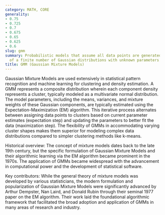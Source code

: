 ```yaml
---
category: MATH, CORE
generality:
- 0.75
- 0.725
- 0.7
- 0.675
- 0.65
- 0.625
- 0.6
slug: gmm
summary: Probabilistic models that assume all data points are generated from a mixture
  of a finite number of Gaussian distributions with unknown parameters.
title: GMM (Gaussian Mixture Models)
---
```


Gaussian Mixture Models are used extensively in statistical pattern recognition and machine learning for clustering and density estimation. A GMM represents a composite distribution wherein each component density represents a cluster, typically modeled as a multivariate normal distribution. The model parameters, including the means, variances, and mixture weights of these Gaussian components, are typically estimated using the Expectation-Maximization (EM) algorithm. This iterative process alternates between assigning data points to clusters based on current parameter estimates (expectation step) and updating the parameters to better fit the data (maximization step). The flexibility of GMMs in accommodating varying cluster shapes makes them superior for modeling complex data distributions compared to simpler clustering methods like k-means.

Historical overview:
The concept of mixture models dates back to the late 19th century, but the specific formulation of Gaussian Mixture Models and their algorithmic learning via the EM algorithm became prominent in the 1970s. The application of GMMs became widespread with the advancement in computational power and the development of statistical software.

Key contributors:
While the general theory of mixture models was developed by various statisticians, the modern formulation and popularization of Gaussian Mixture Models were significantly advanced by Arthur Dempster, Nan Laird, and Donald Rubin through their seminal 1977 paper on the EM algorithm. Their work laid the foundational algorithmic framework that facilitated the broad adoption and application of GMMs in many areas of research and industry.